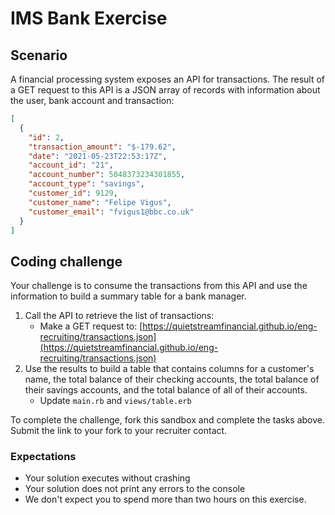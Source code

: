 # IMS Bank Exercise

## Scenario

A financial processing system exposes an API for transactions. The result of a
GET request to this API is a JSON array of records with information about the
user, bank account and transaction:

```json
[
  {
    "id": 2,
    "transaction_amount": "$-179.62",
    "date": "2021-05-23T22:53:17Z",
    "account_id": "21",
    "account_number": 5048373234301855,
    "account_type": "savings",
    "customer_id": 9129,
    "customer_name": "Felipe Vigus",
    "customer_email": "fvigus1@bbc.co.uk"
  }
]

```

## Coding challenge

Your challenge is to consume the transactions from this API and use the
information to build a summary table for a bank manager.

1. Call the API to retrieve the list of transactions:
    * Make a GET request to: [https://quietstreamfinancial.github.io/eng-recruiting/transactions.json](https://quietstreamfinancial.github.io/eng-recruiting/transactions.json)
2. Use the results to build a table that contains columns for a customer's name,
   the total balance of their checking accounts, the total balance of their
   savings accounts, and the total balance of all of their accounts.
    * Update `main.rb` and `views/table.erb`

To complete the challenge, fork this sandbox and complete
the tasks above. Submit the link to your fork to your recruiter contact.

### Expectations
* Your solution executes without crashing
* Your solution does not print any errors to the console
* We don't expect you to spend more than two hours on this exercise.

